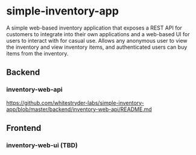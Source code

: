 # simple-inventory-app
A simple web-based inventory application that exposes a REST API for customers to integrate into their own applications and a web-based UI for users to interact with for casual use.  Allows any anonymous user to view the inventory and view inventory items, and authenticated users can buy items from the inventory.

## Backend
### inventory-web-api
https://github.com/whitestryder-labs/simple-inventory-app/blob/master/backend/inventory-web-api/README.md

## Frontend
### inventory-web-ui (TBD)
